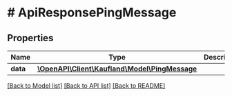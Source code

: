# # ApiResponsePingMessage

## Properties

Name | Type | Description | Notes
------------ | ------------- | ------------- | -------------
**data** | [**\OpenAPI\Client\Kaufland\Model\PingMessage**](PingMessage.md) |  |

[[Back to Model list]](../../README.md#models) [[Back to API list]](../../README.md#endpoints) [[Back to README]](../../README.md)

